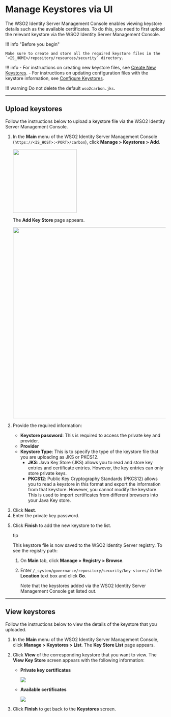 # Manage Keystores via UI

The WSO2 Identity Server Management Console enables viewing keystore details such as the available certificates. To do this, you need to first upload the relevant keystore via the WSO2 Identity Server Management Console. 
    
!!! info "Before you begin"

    Make sure to create and store all the required keystore files in the `<IS_HOME>/repository/resources/security` directory.      

!!! info 
    -   For instructions on creating new keystore files, see [Create New Keystores](../../../deploy/security/create-new-keystores).
    -   For instructions on updating configuration files with the keystore information, see [Configure Keystores](../../../deploy/security/configure-keystores-in-wso2-products).

!!! warning 
    Do not delete the default `wso2carbon.jks`.

---

## Upload keystores  

Follow the instructions below to upload a keystore file via the WSO2 Identity Server Management Console.

<ol>
    <li>
        <p>In the <b>Main</b> menu of the WSO2 Identity Server Management Console (<code>https://&lt;IS_HOST&gt;:&lt;PORT&gt;/carbon</code>), click <b>Manage > Keystores > Add</b>.</p>
        <p><img src="../../../assets/img/deploy/security/add-key-store-menu-item.png" width="200;"></p>
        <p>The <b>Add Key Store</b> page appears.</p>
        <p><img src="../../../assets/img/deploy/security/add-new-keystore-screen.png" width="600;"></p>
    </li>
    <li>
        <p>Provide the required information:</p>
        <p>            
            <ul>
                <li><b>Keystore password</b>: This is required to access the private key and provider.</li>
                <li><b>Provider</b></li>
                <li><b>Keystore Type</b>: This is to specify the type of the keystore file that you are uploading as JKS or PKCS12.
                    <ul>
                        <li><b>JKS</b>: Java Key Store (JKS) allows you to read and store key entries and certificate entries. However, the key entries can only store private keys.</li>
                        <li><b>PKCS12</b>: Public Key Cryptography Standards (PKCS12) allows you to read a keystore in this format and export the information from that keystore. However, you cannot modify the keystore. This is used to import certificates from different browsers into your Java Key store.</li>
                    </ul>
                </li>
            </ul>
        </p>        
    </li> 
    <li>Click <b>Next</b>.</li>
    <li>Enter the private key password.</li>
    <li>
        <p>Click <b>Finish</b> to add the new keystore to the list.</p>
        <p>
            <div class="admonition tip">
                <p class="admonition-title">tip</p>
                <p>This keystore file is now saved to the WSO2 Identity Server registry. To see the registry path:
                    <ol>
                        <li>On <b>Main</b> tab, click <b>Manage > Registry > Browse</b>.</li>
                        <li>
                            <p>Enter <code>/_system/governance/repository/security/key-stores/</code> in the <b>Location</b> text box and click <b>Go</b>.</p>
                            <p>Note that the keystores added via the WSO2 Identity Server Management Console get listed out.</p>
                        </li>
                    </ol>
                </p>
            </div>
        </p>
    </li>
</ol>

---

## View keystores 

Follow the instructions below to view the details of the keystore that you uploaded. 

<ol>
    <li>In the <b>Main</b> menu of the WSO2 Identity Server Management Console, click <b>Manage > Keystores > List</b>. The <b>Key Store List</b> page appears.</li>
    <li>
        <p>Click <b>View</b> of the corresponding keystore that you want to view. The <b>View Key Store</b> screen appears with the following information:
            <ul>
                <li>
                    <p></p><b>Private key certificates</b></p> 
                    <p><img src="../../../assets/img/deploy/security/private-key.png"></p>
                </li>
                <li>
                    <p><b>Available certificates</b></p>
                    <p><img src="../../../assets/img/deploy/security/available-certificates.png"></p>
                </li>
            </ul> 
        </p>  
    </li>
    <li>Click <b>Finish</b> to get back to the <b>Keystores</b> screen.</li>
</ol>
